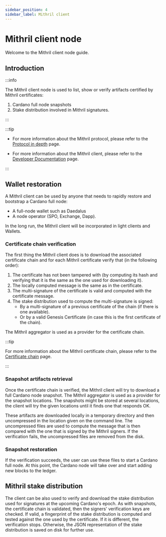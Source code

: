 ```yaml
---
sidebar_position: 4
sidebar_label: Mithril client
---
```


# Mithril client node

Welcome to the Mithril client node guide.

## Introduction

:::info

The Mithril client node is used to list, show or verify artifacts certified by Mithril certificates:

 1. Cardano full node snapshots
 1. Stake distribution involved in Mithril signatures.

:::

:::tip

* For more information about the Mithril protocol, please refer to the [Protocol in depth](../mithril-protocol/protocol.md) page.

* For more information about the Mithril client, please refer to the [Developer Documentation](../../manual/developer-docs/nodes/mithril-client.md) page.

:::

## Wallet restoration

A Mithril client can be used by anyone that needs to rapidly restore and bootstrap a Cardano full node:

* A full-node wallet such as Daedalus
* A node operator (SPO, Exchange, Dapp).

In the long run, the Mithril client will be incorporated in light clients and Wallets.

### Certificate chain verification

The first thing the Mithril client does is to download the associated certificate chain and for each Mithril certificate verify that (in the following order):

1. The certificate has not been tampered with (by computing its hash and verifying that it is the same as the one used for downloading it).
2. The locally computed message is the same as in the certificate.
3. The multi-signature of the certificate is valid and computed with the certificate message.
4. The stake distribution used to compute the multi-signature is signed:
    * By a multi-signature of a previous certificate of the chain (if there is one available).
    * Or by a valid Genesis Certificate (in case this is the first certificate of the chain).

The Mithril aggregator is used as a provider for the certificate chain.

:::tip

For more information about the Mithril certificate chain, please refer to the [Certificate chain](../mithril-protocol/certificates.md) page.

:::

### Snapshot artifacts retrieval

Once the certificate chain is verified, the Mithril client will try to download a full Cardano node snapshot. The Mithril aggregator is used as a provider for the snapshot locations. The snapshots might be stored at several locations, the client will try the given locations until it finds one that responds OK. 

These artifacts are downloaded locally in a temporary directory and then uncompressed in the location given on the command line. The uncompressed files are used to compute the message that is then compared with the one that is signed by the Mithril signers. If the verification fails, the uncompressed files are removed from the disk.

### Snapshot restoration

If the verification succeeds, the user can use these files to start a Cardano full node. At this point, the Cardano node will take over and start adding new blocks to the ledger.

## Mithril stake distribution

The client can be also used to verify and download the stake distribution used for signatures at the upcoming Cardano's epoch. As with snapshots, the certificate chain is validated, then the signers' verification keys are checked. If valid, a fingerprint of the stake distribution is computed and tested against the one used by the certificate. If it is different, the verification stops. Otherwise, the JSON representation of the stake distribution is saved on disk for further use.